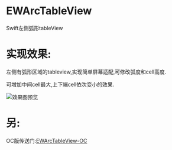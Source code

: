 # EWArcTableView
Swift左侧弧形tableView

# 实现效果:
左侧有弧形区域的tableview,实现简单屏幕适配,可修改弧度和cell高度.

可增加中间cell最大,上下端cell依次变小的效果.

![效果图预览](https://github.com/WangLiquan/EWArcTableView/raw/master/images/demonstration.gif)

# 另:
OC版传送门:[EWArcTableView-OC](https://github.com/WangLiquan/EWArcTableView-OC/)
